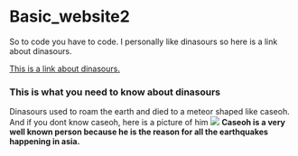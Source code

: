 # Basic_website2
<!Doctype html>
<html>

<title>This is how to code </title>
<p> So to code you have to code. I personally like dinasours so here is a link about dinasours.</p>
<a href="https://www.youtube.com/watch?v=9ro-Qyatyhk">This is a link about dinasours.</a>

<h3> This is what you need to know about dinasours</h3>

<p2> Dinasours used to roam the earth and died to a meteor shaped like caseoh. And if you dont know caseoh, here is a picture of him</p2>
<img src="https://pbs.twimg.com/profile_images/1709324213708873728/csXP2PM2_400x400.jpg">
<b>Caseoh is a very well known person because he is the reason for all the earthquakes happening in asia.</b>
</html>